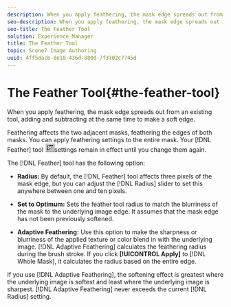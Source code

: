 ```yaml
---
description: When you apply feathering, the mask edge spreads out from an existing tool, adding and subtracting at the same time to make a soft edge.
seo-description: When you apply feathering, the mask edge spreads out from an existing tool, adding and subtracting at the same time to make a soft edge.
seo-title: The Feather Tool
solution: Experience Manager
title: The Feather Tool
topic: Scene7 Image Authoring
uuid: 4ff5dacb-8e18-436d-880d-7f3702c7745d
---
```


# The Feather Tool{#the-feather-tool}

When you apply feathering, the mask edge spreads out from an existing tool, adding and subtracting at the same time to make a soft edge.

Feathering affects the two adjacent masks, feathering the edges of both masks. You can apply feathering settings to the entire mask. Your [!DNL Feather] tool ![](assets/feather.png)settings remain in effect until you change them again.

The [!DNL Feather] tool has the following option:

* **Radius:** By default, the [!DNL Feather] tool affects three pixels of the mask edge, but you can adjust the [!DNL Radius] slider to set this anywhere between one and ten pixels. 

* **Set to Optimum:** Sets the feather tool radius to match the blurriness of the mask to the underlying image edge. It assumes that the mask edge has not been previously softened. 
* **Adaptive Feathering:** Use this option to make the sharpness or blurriness of the applied texture or color blend in with the underlying image. [!DNL Adaptive Feathering] calculates the feathering radius during the brush stroke. If you click **[!UICONTROL Apply]** to [!DNL Whole Mask], it calculates the radius based on the entire edge.

If you use [!DNL Adaptive Feathering], the softening effect is greatest where the underlying image is softest and least where the underlying image is sharpest. [!DNL Adaptive Feathering] never exceeds the current [!DNL Radius] setting. 
